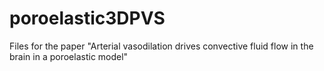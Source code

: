 # poroelastic3DPVS
Files for the paper "Arterial vasodilation drives convective fluid flow in the brain in a poroelastic model"
